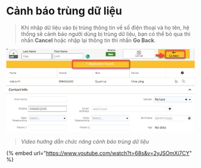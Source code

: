# Cảnh báo trùng dữ liệu

> Khi nhập dữ liệu vào bị trùng thông tin về số điện thoại và họ tên, hệ thống sẽ cảnh báo người dùng bị trùng dữ liệu, bạn có thể bỏ qua thì nhấn **Cancel** hoặc nhập lại thông tin thì nhấn **Go Back**.

![](../../.gitbook/assets/CanhBao.png)

> _Video hướng dẫn chức năng cảnh báo trùng dữ liệu_

{% embed url="https://www.youtube.com/watch?t=68s&v=2yJSOmXi7CY" %}
